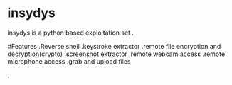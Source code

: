 # insydys
insydys is a python based exploitation set .

#Features
.Reverse shell
.keystroke extractor
.remote file encryption and decryption(crypto)
.screenshot extractor
.remote webcam access
.remote microphone access
.grab and upload files


.



